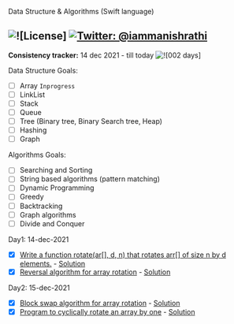 Data Structure &amp; Algorithms (Swift language)


![![License]](https://img.shields.io/badge/license-MIT-green.svg?style=flat)
[![Twitter: @iammanishrathi](https://img.shields.io/badge/contact-@iammanishrathi-blue.svg?style=flat)](https://twitter.com/iammanishrathi)
------
**Consistency tracker:** 14 dec 2021 - till today ![![002 days]](https://img.shields.io/badge/002-days-green.svg?style=flat)

Data Structure Goals:
- [ ] Array `Inprogress`
- [ ] LinkList
- [ ] Stack
- [ ] Queue 
- [ ] Tree (Binary tree, Binary Search tree, Heap)
- [ ] Hashing
- [ ] Graph 

Algorithms Goals:
- [ ] Searching and Sorting
- [ ] String based algorithms (pattern matching)
- [ ] Dynamic Programming
- [ ] Greedy
- [ ] Backtracking
- [ ] Graph algorithms
- [ ] Divide and Conquer

Day1: 14-dec-2021
- [x] [Write a function rotate(ar[], d, n) that rotates arr[] of size n by d elements.](https://www.geeksforgeeks.org/array-rotation/) - [Solution](https://github.com/crazymanish/dsa/blob/main/Day1/Day1/ViewController%2BProblem1.swift)
- [x] [Reversal algorithm for array rotation](https://www.geeksforgeeks.org/program-for-array-rotation-continued-reversal-algorithm/) - [Solution](https://github.com/crazymanish/dsa/blob/main/Day1/Day1/ViewController%2BProblem2.swift)

Day2: 15-dec-2021
- [x] [Block swap algorithm for array rotation](https://www.geeksforgeeks.org/block-swap-algorithm-for-array-rotation/) - [Solution](https://github.com/crazymanish/dsa/blob/main/Day2/Day2/ViewController%2BProblem1.swift)
- [x] [Program to cyclically rotate an array by one](https://www.geeksforgeeks.org/c-program-cyclically-rotate-array-one/) - [Solution](https://github.com/crazymanish/dsa/blob/main/Day2/Day2/ViewController%2BProblem2.swift)
